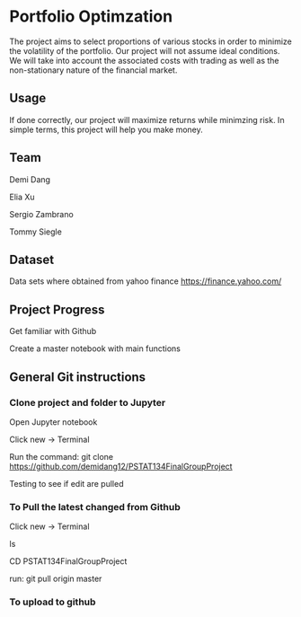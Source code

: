 # Portfolio Optimzation
The project aims to select proportions of various stocks in order to minimize the volatility of the portfolio. Our project will not assume ideal conditions. We will take into account the associated costs with trading as well as the non-stationary nature of the financial market. 

## Usage
If done correctly, our project will maximize returns while minimzing risk. In simple terms, this project will help you make money. 

## Team
Demi Dang 

Elia Xu

Sergio Zambrano 

Tommy Siegle

## Dataset
Data sets where obtained from yahoo finance 
https://finance.yahoo.com/

## Project Progress
Get familiar with Github

Create a master notebook with main functions

## General Git instructions

### Clone project and folder to Jupyter

Open Jupyter notebook

Click new -> Terminal 

Run the command: git clone https://github.com/demidang12/PSTAT134FinalGroupProject

Testing to see if edit are pulled

### To Pull the latest changed from Github

Click new -> Terminal

ls

CD PSTAT134FinalGroupProject

run: git pull origin master

### To upload to github



